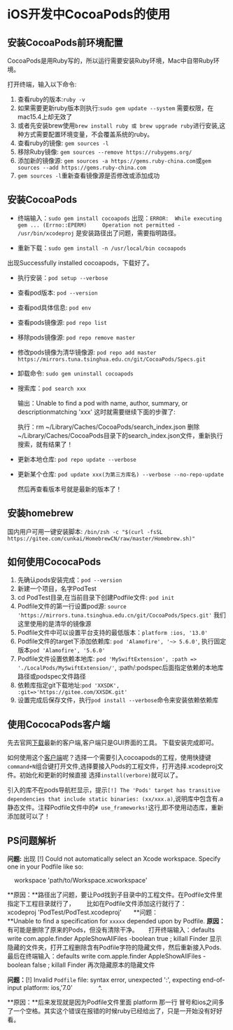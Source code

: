 # iOS开发中CocoaPods的使用

## 安装CocoaPods前环境配置

CocoaPods是用Ruby写的，所以运行需要安装Ruby环境，Mac中自带Ruby环境。

打开终端，输入以下命令:

1. 查看ruby的版本:`ruby -v`
2. 如果需要更新ruby版本则执行:`sudo gem update --system` 需要权限，在mac15.4上却无效了
3. 或者先安装brew使用`brew install ruby 或 brew upgrade ruby`进行安装,这种方式需要配置环境变量，不会覆盖系统的ruby。
3. 查看ruby的镜像: `gem sources -l`
4. 移除Ruby镜像: `gem sources --remove https://rubygems.org/`
5. 添加新的镜像源: `gem sources -a https://gems.ruby-china.com`或`gem sources --add https://gems.ruby-china.com`
6. `gem sources -l`重新查看镜像源是否修改或添加成功

## 安装CocoaPods

* 终端输入：`sudo gem install cocoapods`
出现：`ERROR:  While executing gem ... (Errno::EPERM)     Operation not permitted - /usr/bin/xcodeproj` 是安装路径出了问题，需要指明路径。

* 重新下载：`sudo gem install -n /usr/local/bin cocoapods`

出现Successfully installed cocoapods，下载好了。

* 执行安装：`pod setup --verbose`
* 查看pod版本: `pod --version`
* 查看pod具体信息: `pod env`
* 查看pods镜像源: `pod repo list`
* 移除pods镜像源: `pod repo remove master`
* 修改pods镜像为清华镜像源: `pod repo add master https://mirrors.tuna.tsinghua.edu.cn/git/CocoaPods/Specs.git`
* 卸载命令: `sudo gem uninstall cocoapods`
* 搜索库：`pod search xxx`

	输出：Unable to find a pod with name, author, summary, or descriptionmatching 'xxx' 这时就需要继续下面的步骤了:
	
	执行：rm ~/Library/Caches/CocoaPods/search_index.json
	删除~/Library/Caches/CocoaPods目录下的search_index.json文件，重新执行搜索，就有结果了！

* 更新本地仓库: `pod repo update --verbose`
* 更新某个仓库: `pod update xxx(为第三方库名) --verbose --no-repo-update`
   
  然后再查看版本号就是最新的版本了！

## 安装homebrew

国内用户可用一键安装脚本:
`/bin/zsh -c "$(curl -fsSL https://gitee.com/cunkai/HomebrewCN/raw/master/Homebrew.sh)"`

## 如何使用CococaPods

1. 先确认pods安装完成：`pod --version`
2. 新建一个项目，名字PodTest
3. cd PodTest目录,在当前目录下创建Podfile文件: `pod init`
4. Podfile文件的第一行设置pod源: `source 'https://mirrors.tuna.tsinghua.edu.cn/git/CocoaPods/Specs.git'` 我们这里使用的是清华的镜像源
5. Podfile文件中可以设置平台支持的最低版本：`platform :ios, '13.0'`
6. Podfile文件的target下添加依赖库: `pod 'Alamofire', '~> 5.6.0'`, 执行固定版本`pod 'Alamofire', '5.6.0'`
7. Podfile文件设置依赖本地库: `pod 'MySwiftExtension', :path => './LocalPods/MySwiftExtension/'`, :path/:podspec后面指定依赖的本地库路径或podspec文件路径
8. 依赖库指定git下载地址:`pod 'XXSDK', :git=>'https://gitee.com/XXSDK.git'`
9. 设置完成后保存文件，执行`pod install --verbose`命令来安装依赖依赖库

## 使用CococaPods客户端
先去官网[下载](https://cocoapods.org/app)最新的客户端,客户端只是GUI界面的工具。 下载安装完成即可。

如何使用这个[客户端](https://cocoapods.org/app)呢？选择一个需要引入cocoapods的工程，使用快捷键`command+N`组合键打开文件,选择要接入Pods的工程文件，打开选择.xcodeproj文件。初始化和更新的时候直接 选择`install(verbore)`就可以了。

引入的库不在pods导航栏显示，提示`[!] The 'Pods' target has transitive dependencies that include static binaries: (xx/xxx.a)`,说明库中包含有.a静态文件。注释Podfile文件中的`# use_frameworks!`这行,即不使用动态库，重新添加就可以了！

## PS问题解析

**问题:** 出现 [!] Could not automatically select an Xcode workspace. Specify one in your Podfile like so:

    workspace 'path/to/Workspace.xcworkspace'

**原因：**路径出了问题，要让Pod找到子目录中的工程文件。在Podfile文件里指定下工程目录就行了，
      比如在Podfile文件添加这行就行了：xcodeproj 'PodTest/PodTest.xcodeproj'
      
**问题：**Unable to find a specification for `xxxxx` depended upon by Podfile.
**原因：** 有可能是删除了原来的Pods，但没有清除干净。
     打开终端输入：defaults write com.apple.finder AppleShowAllFiles -boolean true ; killall Finder
显示隐藏的文件夹，打开工程删除含有Podfile字符的隐藏文件，然后重新接入Pods.
最后在终端输入：defaults write com.apple.finder AppleShowAllFiles -boolean false ; killall Finder
再次隐藏原本的隐藏文件

**问题：**[!] Invalid `Podfile` file: syntax error, unexpected ':', expecting end-of-input platform: ios,'7.0'
              ^.

**原因：**后来发现就是因为Podfile文件里面 platform 那一行 冒号和ios之间多了一个空格。其实这个错误在报错的时候ruby已经给出了，只是一开始没有好好看。


